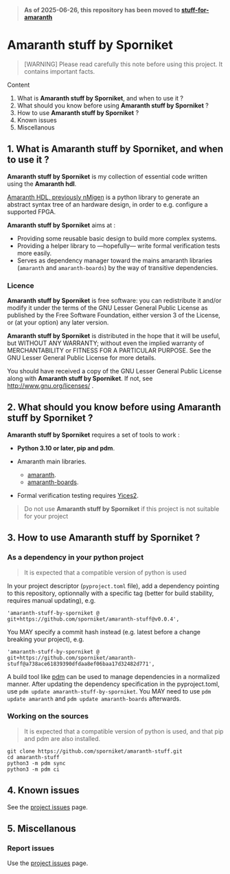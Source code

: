 > **As of 2025-06-26, this repository has been moved to [stuff-for-amaranth](https://github.com/sporniket/stuff-for-amaranth)**

# Amaranth stuff by Sporniket

> [WARNING] Please read carefully this note before using this project. It contains important facts.

Content

1. What is **Amaranth stuff by Sporniket**, and when to use it ?
2. What should you know before using **Amaranth stuff by Sporniket** ?
3. How to use **Amaranth stuff by Sporniket** ?
4. Known issues
5. Miscellanous

## 1. What is **Amaranth stuff by Sporniket**, and when to use it ?

**Amaranth stuff by Sporniket** is my collection of essential code written using the **Amaranth hdl**.

[Amaranth HDL, previously nMigen](https://github.com/amaranth-lang/amaranth) is a python library to generate an abstract syntax tree of an hardware design, in order to e.g. configure a supported FPGA.

**Amaranth stuff by Sporniket** aims at :

* Providing some reusable basic design to build more complex systems.
* Providing a helper library to —hopefully— write formal verification tests more easily.
* Serves as dependency manager toward the mains amaranth libraries (`amaranth` and `amaranth-boards`) by the way of transitive dependencies.


### Licence
 **Amaranth stuff by Sporniket** is free software: you can redistribute it and/or modify it under the terms of the
 GNU Lesser General Public License as published by the Free Software Foundation, either version 3 of the License, or (at your
 option) any later version.

 **Amaranth stuff by Sporniket** is distributed in the hope that it will be useful, but WITHOUT ANY WARRANTY; without
 even the implied warranty of MERCHANTABILITY or FITNESS FOR A PARTICULAR PURPOSE. See the GNU Lesser General Public License for
 more details.

 You should have received a copy of the GNU Lesser General Public License along with **Amaranth stuff by Sporniket**.
 If not, see http://www.gnu.org/licenses/ .


## 2. What should you know before using **Amaranth stuff by Sporniket** ?

**Amaranth stuff by Sporniket** requires a set of tools to work :

* **Python 3.10 or later, pip and pdm**.

* Amaranth main libraries.
  * [amaranth](https://github.com/amaranth-lang/amaranth).
  * [amaranth-boards](https://github.com/amaranth-lang/amaranth-boards).

* Formal verification testing requires [Yices2](https://yices.csl.sri.com/).

> Do not use **Amaranth stuff by Sporniket** if this project is not suitable for your project

## 3. How to use **Amaranth stuff by Sporniket** ?

### As a dependency in your python project

> It is expected that a compatible version of python is used

In your project descriptor (`pyproject.toml` file), add a dependency pointing to this repository, optionnally with a specific tag (better for build stability, requires manual updating), e.g.

    'amaranth-stuff-by-sporniket @ git+https://github.com/sporniket/amaranth-stuff@v0.0.4',

You MAY specify a commit hash instead (e.g. latest before a change breaking your project), e.g.

    'amaranth-stuff-by-sporniket @ git+https://github.com/sporniket/amaranth-stuff@a738ace61839390dfdaa8ef06baa17d32482d771',

A build tool like [pdm](https://pdm.fming.dev) can be used to manage dependencies in a normalized manner. 
After updating the dependency specification in the pyproject.toml, use `pdm update amaranth-stuff-by-sporniket`.
You MAY need to use `pdm update amaranth` and `pdm update amaranth-boards` afterwards.

### Working on the sources

> It is expected that a compatible version of python is used, and that pip and pdm are also installed.

	git clone https://github.com/sporniket/amaranth-stuff.git
	cd amaranth-stuff
    python3 -m pdm sync
    python3 -m pdm ci

## 4. Known issues
See the [project issues](https://github.com/sporniket/amaranth-stuff/issues) page.

## 5. Miscellanous

### Report issues
Use the [project issues](https://github.com/sporniket/amaranth-stuff/issues) page.
